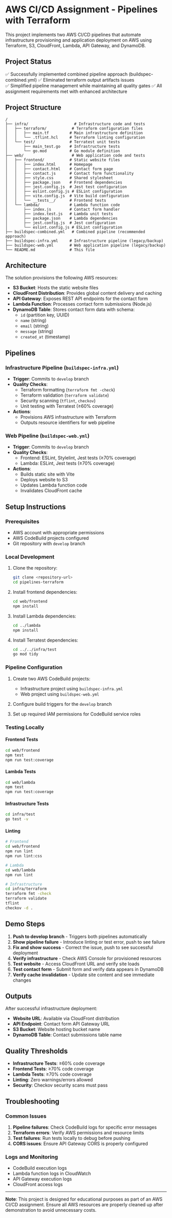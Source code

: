 
# AWS CI/CD Assignment - Pipelines with Terraform

This project implements two AWS CI/CD pipelines that automate infrastructure provisioning and application deployment on AWS using Terraform, S3, CloudFront, Lambda, API Gateway, and DynamoDB.

## Project Status

✅ Successfully implemented combined pipeline approach (buildspec-combined.yml)
✅ Eliminated terraform output artifacts issues  
✅ Simplified pipeline management while maintaining all quality gates
✅ All assignment requirements met with enhanced architecture

## Project Structure

```
/
├── infra/                    # Infrastructure code and tests
│   ├── terraform/           # Terraform configuration files  
│   │   ├── main.tf         # Main infrastructure definition
│   │   └── .tflint.hcl     # Terraform linting configuration
│   └── test/               # Terratest unit tests
│       ├── main_test.go    # Infrastructure tests
│       └── go.mod          # Go module definition
├── web/                     # Web application code and tests
│   ├── frontend/           # Static website files
│   │   ├── index.html      # Homepage
│   │   ├── contact.html    # Contact form page
│   │   ├── contact.js      # Contact form functionality
│   │   ├── style.css       # Shared stylesheet
│   │   ├── package.json    # Frontend dependencies
│   │   ├── jest.config.js  # Jest test configuration
│   │   ├── eslint.config.js # ESLint configuration
│   │   ├── vite.config.js  # Vite build configuration
│   │   └── __tests__/      # Frontend tests
│   └── lambda/             # Lambda function code
│       ├── index.js        # Contact form handler
│       ├── index.test.js   # Lambda unit tests
│       ├── package.json    # Lambda dependencies
│       ├── jest.config.js  # Jest configuration
│       └── eslint.config.js # ESLint configuration
├── buildspec-combined.yml   # Combined pipeline (recommended approach)
├── buildspec-infra.yml     # Infrastructure pipeline (legacy/backup)
├── buildspec-web.yml       # Web application pipeline (legacy/backup)
└── README.md               # This file
```

## Architecture

The solution provisions the following AWS resources:

- **S3 Bucket**: Hosts the static website files
- **CloudFront Distribution**: Provides global content delivery and caching
- **API Gateway**: Exposes REST API endpoints for the contact form
- **Lambda Function**: Processes contact form submissions (Node.js)
- **DynamoDB Table**: Stores contact form data with schema:
  - `id` (partition key, UUID)
  - `name` (string)
  - `email` (string) 
  - `message` (string)
  - `created_at` (timestamp)

## Pipelines

### Infrastructure Pipeline (`buildspec-infra.yml`)
- **Trigger**: Commits to `develop` branch
- **Quality Checks**:
  - Terraform formatting (`terraform fmt -check`)
  - Terraform validation (`terraform validate`)
  - Security scanning (`tflint`, `checkov`)
  - Unit testing with Terratest (≥60% coverage)
- **Actions**:
  - Provisions AWS infrastructure with Terraform
  - Outputs resource identifiers for web pipeline

### Web Pipeline (`buildspec-web.yml`)
- **Trigger**: Commits to `develop` branch  
- **Quality Checks**:
  - Frontend: ESLint, Stylelint, Jest tests (≥70% coverage)
  - Lambda: ESLint, Jest tests (≥70% coverage)
- **Actions**:
  - Builds static site with Vite
  - Deploys website to S3
  - Updates Lambda function code
  - Invalidates CloudFront cache

## Setup Instructions

### Prerequisites
- AWS account with appropriate permissions
- AWS CodeBuild projects configured
- Git repository with `develop` branch

### Local Development
1. Clone the repository:
   ```bash
   git clone <repository-url>
   cd pipelines-terraform
   ```

2. Install frontend dependencies:
   ```bash
   cd web/frontend
   npm install
   ```

3. Install Lambda dependencies:
   ```bash
   cd ../lambda
   npm install
   ```

4. Install Terratest dependencies:
   ```bash
   cd ../../infra/test
   go mod tidy
   ```

### Pipeline Configuration
1. Create two AWS CodeBuild projects:
   - Infrastructure project using `buildspec-infra.yml`
   - Web project using `buildspec-web.yml`

2. Configure build triggers for the `develop` branch

3. Set up required IAM permissions for CodeBuild service roles

### Testing Locally

#### Frontend Tests
```bash
cd web/frontend
npm test
npm run test:coverage
```

#### Lambda Tests
```bash
cd web/lambda
npm test
npm run test:coverage
```

#### Infrastructure Tests
```bash
cd infra/test
go test -v
```

#### Linting
```bash
# Frontend
cd web/frontend
npm run lint
npm run lint:css

# Lambda
cd web/lambda  
npm run lint

# Infrastructure
cd infra/terraform
terraform fmt -check
terraform validate
tflint
checkov -d .
```

## Demo Steps

1. **Push to develop branch** - Triggers both pipelines automatically
2. **Show pipeline failure** - Introduce linting or test error, push to see failure
3. **Fix and show success** - Correct the issue, push to see successful deployment
4. **Verify infrastructure** - Check AWS Console for provisioned resources
5. **Test website** - Access CloudFront URL and verify site loads
6. **Test contact form** - Submit form and verify data appears in DynamoDB
7. **Verify cache invalidation** - Update site content and see immediate changes

## Outputs

After successful infrastructure deployment:
- **Website URL**: Available via CloudFront distribution
- **API Endpoint**: Contact form API Gateway URL  
- **S3 Bucket**: Website hosting bucket name
- **DynamoDB Table**: Contact submissions table name

## Quality Thresholds

- **Infrastructure Tests**: ≥60% code coverage
- **Frontend Tests**: ≥70% code coverage
- **Lambda Tests**: ≥70% code coverage
- **Linting**: Zero warnings/errors allowed
- **Security**: Checkov security scans must pass

## Troubleshooting

### Common Issues
1. **Pipeline failures**: Check CodeBuild logs for specific error messages
2. **Terraform errors**: Verify AWS permissions and resource limits
3. **Test failures**: Run tests locally to debug before pushing
4. **CORS issues**: Ensure API Gateway CORS is properly configured

### Logs and Monitoring
- CodeBuild execution logs
- Lambda function logs in CloudWatch
- API Gateway execution logs
- CloudFront access logs

---

**Note**: This project is designed for educational purposes as part of an AWS CI/CD assignment. Ensure all AWS resources are properly cleaned up after demonstration to avoid unnecessary costs.